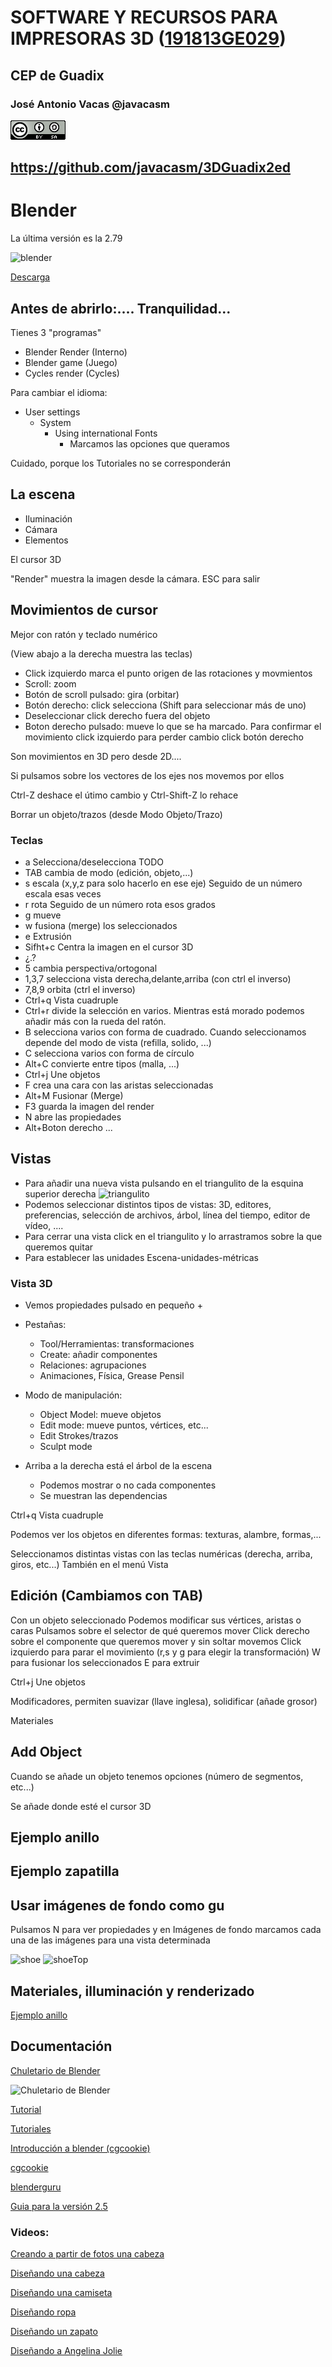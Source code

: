 # SOFTWARE Y RECURSOS PARA IMPRESORAS 3D ([191813GE029](https://www.juntadeandalucia.es/educacion/secretariavirtual/consultaCEP/actividad/191813GE029/))

## CEP de Guadix


### José Antonio Vacas @javacasm

![CCbySA](images/CCbySQ_88x31.png)

## https://github.com/javacasm/3DGuadix2ed


# Blender

La última versión es la 2.79

![blender](https://www.blender.org/wp-content/uploads/2016/09/blender_278_splash_hires.jpg)

[Descarga](https://www.blender.org/download/)

## Antes de abrirlo:.... Tranquilidad...

Tienes 3 "programas"
* Blender Render (Interno)
* Blender game (Juego)
* Cycles render (Cycles)


Para cambiar el idioma:
* User settings
  * System
    * Using international Fonts
      * Marcamos las opciones que queramos

Cuidado, porque los Tutoriales no se corresponderán


## La escena

* Iluminación
* Cámara
* Elementos

El cursor 3D

"Render" muestra la imagen desde la cámara. ESC para salir


## Movimientos de cursor

Mejor con ratón y teclado numérico

(View abajo a la derecha muestra las teclas)

* Click izquierdo marca el punto origen de las rotaciones y movmientos
* Scroll: zoom
* Botón de scroll pulsado: gira (orbitar)
* Botón derecho: click selecciona (Shift para seleccionar más de uno)
* Deseleccionar click derecho fuera del objeto
* Boton derecho pulsado: mueve lo que se ha marcado. Para confirmar el movimiento click izquierdo para perder cambio click botón derecho

Son movimientos en 3D pero desde 2D....

Si pulsamos sobre los vectores de los ejes nos movemos por ellos

Ctrl-Z deshace el útimo cambio y Ctrl-Shift-Z lo rehace

Borrar un objeto/trazos (desde Modo Objeto/Trazo)

### Teclas

* a Selecciona/deselecciona TODO
* TAB cambia de modo (edición, objeto,...)
* s escala (x,y,z para solo hacerlo en ese eje) Seguido de un número escala esas veces
* r rota Seguido de un número rota esos grados
* g mueve
* w fusiona (merge) los seleccionados
* e Extrusión
* Sifht+c Centra la imagen en el cursor 3D
* ¿.?
* 5 cambia perspectiva/ortogonal
* 1,3,7 selecciona vista derecha,delante,arriba (con ctrl el inverso)
* 7,8,9 orbita (ctrl el inverso)
* Ctrl+q  Vista cuadruple
* Ctrl+r divide la selección en varios. Mientras está morado podemos añadir más con la rueda del ratón.
* B selecciona varios con forma de cuadrado. Cuando seleccionamos depende del modo de vista (refilla, solido, ...)
* C selecciona varios con forma de círculo
* Alt+C convierte entre tipos (malla, ...)
* Ctrl+j Une objetos
* F crea una cara con las aristas seleccionadas
* Alt+M Fusionar (Merge)
* F3 guarda la imagen del render
* N abre las propiedades
* Alt+Boton derecho ...


## Vistas

* Para añadir una nueva vista pulsando en el triangulito de la esquina superior derecha
![triangulito](https://i.stack.imgur.com/avSSx.png)
* Podemos seleccionar distintos tipos de vistas: 3D, editores, preferencias, selección de archivos, árbol, línea del tiempo, editor de vídeo, ....
* Para cerrar una vista click en el triangulito y lo arrastramos sobre la que queremos quitar
* Para establecer las unidades Escena-unidades-métricas



### Vista 3D
* Vemos propiedades pulsado en pequeño +
* Pestañas:
    * Tool/Herramientas: transformaciones
    * Create: añadir componentes
    * Relaciones: agrupaciones
    * Animaciones, Física, Grease Pensil

* Modo de manipulación:
  * Object Model: mueve objetos
  * Edit mode: mueve puntos, vértices, etc...
  * Edit Strokes/trazos
  * Sculpt mode

* Arriba a la derecha está el árbol de la escena
  * Podemos mostrar o no cada componentes
  * Se muestran las dependencias

Ctrl+q  Vista cuadruple

Podemos ver los objetos en diferentes formas: texturas, alambre, formas,...

Seleccionamos distintas vistas con las teclas numéricas (derecha, arriba, giros, etc...) También en el menú Vista

## Edición (Cambiamos con TAB)

Con un objeto seleccionado
Podemos modificar sus vértices, aristas o caras
Pulsamos sobre el selector de qué queremos mover
Click derecho sobre el componente que queremos mover y sin soltar movemos
Click izquierdo para parar el movimiento (r,s y g para elegir la transformación)
W para fusionar los seleccionados
E para extruir

Ctrl+j Une objetos

Modificadores, permiten suavizar (llave inglesa), solidificar (añade grosor)

Materiales




## Add Object

Cuando se añade un objeto tenemos opciones (número de segmentos, etc...)

Se añade donde esté el cursor 3D


## Ejemplo anillo


## Ejemplo zapatilla


## Usar imágenes de fondo como gu

Pulsamos N para ver propiedades y en Imágenes de fondo marcamos cada una de las imágenes para una vista determinada

![shoe](./images/shoe2.png)
![shoeTop](./images/shoeTop2.png)


## Materiales, illuminación y renderizado

[Ejemplo anillo](https://youtu.be/zqhi8q4EGZk?t=9m17s)

## Documentación

[Chuletario de Blender](http://www.giudansky.com/design/51-blender-map)

![Chuletario de Blender](./images/blender-infographic-1280-SM.png)

[Tutorial](https://www.instructables.com/id/Beginners-Guide-to-Blender/)

[Tutoriales](https://www.blender.org/support/tutorials/)

[Introducción a blender (cgcookie)](https://cgcookie.com/flow/introduction-to-blender/)

[cgcookie](https://cgcookie.com/learn-blender/)

[blenderguru](http://www.blenderguru.com/)

[Guia para la versión 2.5](https://joaclintistgud.wordpress.com/2009/11/27/blender-guia-de-iniciacion-para-recien-llegados-adaptada-a-la-version-2-5/)

### Videos:

[Creando a partir de fotos una cabeza](https://www.youtube.com/watch?v=HODBe1adzUQ)

[Diseñando una cabeza](https://www.youtube.com/watch?v=pQVfissJSe4)

[Diseñando una camiseta](https://www.youtube.com/watch?v=Ih2EakutydA)

[Diseñando ropa](https://www.youtube.com/results?search_query=blender+design+clothes)

[Diseñando un zapato](https://www.youtube.com/watch?v=aV6AoxOkX8w)

[Diseñando a Angelina Jolie](https://www.youtube.com/watch?v=Vu6jdSaSVyo)
